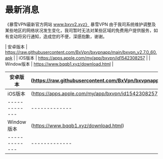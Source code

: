 # 最新消息
《暴雪VPN最新官方网站 www.bxvv2.xyz》 
暴雪VPN
由于我司系统维护调整及某些地区的网络状况发生变化，我司暂时无法对某些区域的免费用户提供服务，如有变动将另行通知，造成您的不便，深感抱歉，谢谢。


| 安卓版本  | https://raw.githubusercontent.com/BxVpn/bxvpnapp/main/bxvpn_v2.7.0_60.apk |
| iOS版本  | https://apps.apple.com/my/app/bxvpn/id1542308257 |
| Window版本  | https://www.bqqb1.xyz/download.html  |


| 安卓版本  | (https://raw.githubusercontent.com/BxVpn/bxvpnapp/main/bxvpn_v2.7.0_60.apk) |
| ------------- | ------------- |
| iOS版本   | (https://apps.apple.com/my/app/bxvpn/id1542308257) |
| ------------- | ------------- |
| Window版本  | (https://www.bqqb1.xyz/download.html) |
| ------------- | ------------- |
